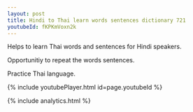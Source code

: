 ```yaml
---
layout: post
title: Hindi to Thai learn words sentences dictionary 721 
youtubeId: fKPKmVoxn2k
---
```

 
 
Helps to learn Thai words and sentences for Hindi speakers.

Opportunitiy to repeat the words sentences. 

Practice Thai language. 
 
{% include youtubePlayer.html id=page.youtubeId %}
 
 
{% include analytics.html %}
